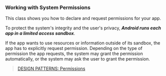 ### Working with System Permissions
This class shows you how to declare and request permissions for your app.

To protect the system's integrity and the user's privacy, **_Android runs each app in a limited access sandbox_**.

If the app wants to use resources or information outside of its sandbox, the app has to explicitly request permission.
Depending on the type of permission the app requests, the system may grant the permission automatically, or the system may ask the user to grant the permission.

> [DESIGN PATTERNS: Permissions](https://material.google.com/patterns/permissions.html#)
